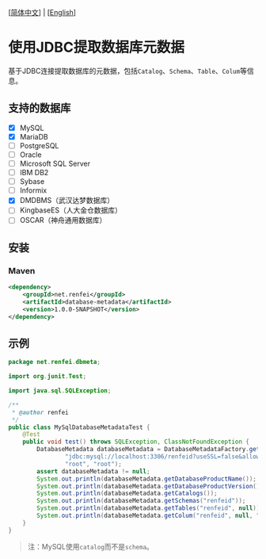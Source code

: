 [[简体中文](./README_ZH.md)] | [[English](./README.md)]

# 使用JDBC提取数据库元数据

基于JDBC连接提取数据库的元数据，包括`Catalog`、`Schema`、`Table`、`Colum`等信息。

## 支持的数据库

- [x] MySQL
- [x] MariaDB
- [ ] PostgreSQL
- [ ] Oracle
- [ ] Microsoft SQL Server
- [ ] IBM DB2
- [ ] Sybase
- [ ] Informix
- [x] DMDBMS（武汉达梦数据库）
- [ ] KingbaseES（人大金仓数据库）
- [ ] OSCAR（神舟通用数据库）

## 安装

### Maven

```xml
<dependency>
    <groupId>net.renfei</groupId>
    <artifactId>database-metadata</artifactId>
    <version>1.0.0-SNAPSHOT</version>
</dependency>
```

## 示例

```java
package net.renfei.dbmeta;

import org.junit.Test;

import java.sql.SQLException;

/**
 * @author renfei
 */
public class MySqlDatabaseMetadataTest {
    @Test
    public void test() throws SQLException, ClassNotFoundException {
        DatabaseMetadata databaseMetadata = DatabaseMetadataFactory.getDatabaseMetadata(
                "jdbc:mysql://localhost:3306/renfeid?useSSL=false&allowPublicKeyRetrieval=true&serverTimezone=UTC",
                "root", "root");
        assert databaseMetadata != null;
        System.out.println(databaseMetadata.getDatabaseProductName());
        System.out.println(databaseMetadata.getDatabaseProductVersion());
        System.out.println(databaseMetadata.getCatalogs());
        System.out.println(databaseMetadata.getSchemas("renfeid"));
        System.out.println(databaseMetadata.getTables("renfeid", null));
        System.out.println(databaseMetadata.getColum("renfeid", null, "kitbox_icp_cache"));
    }
}
```

> 注：MySQL使用`catalog`而不是`schema`。